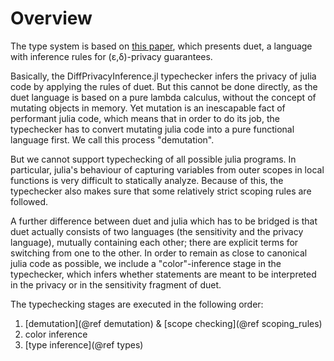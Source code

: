 
# Overview

The type system is based on [this paper](https://arxiv.org/abs/1909.02481), which presents duet, a language with inference rules for (ε,δ)-privacy guarantees.

Basically, the DiffPrivacyInference.jl typechecker infers the privacy of julia code by applying the rules of duet.
But this cannot be done directly, as the duet language is based on a pure lambda calculus,
without the concept of mutating objects in memory. Yet mutation is an inescapable fact of performant julia code,
which means that in order to do its job, the typechecker has to convert mutating julia code into a pure functional language first.
We call this process "demutation".

But we cannot support typechecking of all possible julia programs. In particular, julia's behaviour of capturing variables from outer scopes in local functions is
very difficult to statically analyze. Because of this, the typechecker also makes sure that some relatively strict scoping rules are followed.

A further difference between duet and julia which has to be bridged is that duet actually consists of two languages (the sensitivity and the privacy language),
mutually containing each other; there are explicit terms for switching from one to the other. In order to remain as close to canonical julia code as possible, we include
a "color"-inference stage in the typechecker, which infers whether statements are meant to be interpreted in the privacy or in the sensitivity fragment of duet.

The typechecking stages are executed in the following order:
 1. [demutation](@ref demutation) & [scope checking](@ref scoping_rules)
 2. color inference
 3. [type inference](@ref types)


